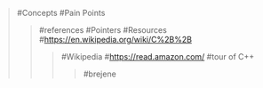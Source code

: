 >#Concepts
>#Pain Points
>>#references 
>>#Pointers
>#Resources
>>#https://en.wikipedia.org/wiki/C%2B%2B
>>>#Wikipedia
>>#https://read.amazon.com/
>>>#tour of C++
>>>>#brejene
